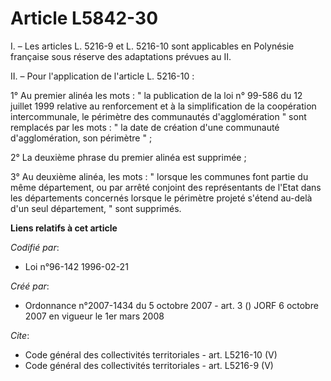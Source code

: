 # Article L5842-30

I. – Les articles L. 5216-9 et L. 5216-10 sont applicables en Polynésie française sous réserve des adaptations prévues au II.

II. – Pour l'application de l'article L. 5216-10 :

1° Au premier alinéa les mots : " la publication de la loi n° 99-586 du 12 juillet 1999 relative au renforcement et à la
simplification de la coopération intercommunale, le périmètre des communautés d'agglomération " sont remplacés par les mots :
" la date de création d'une communauté d'agglomération, son périmètre " ;

2° La deuxième phrase du premier alinéa est supprimée ;

3° Au deuxième alinéa, les mots : " lorsque les communes font partie du même département, ou par arrêté conjoint des
représentants de l'Etat dans les départements concernés lorsque le périmètre projeté s'étend au-delà d'un seul département, "
sont supprimés.

**Liens relatifs à cet article**

_Codifié par_:

  - Loi n°96-142 1996-02-21

_Créé par_:

  - Ordonnance n°2007-1434 du 5 octobre 2007 - art. 3 () JORF 6 octobre 2007 en vigueur le 1er mars 2008

_Cite_:

  - Code général des collectivités territoriales - art. L5216-10 (V)
  - Code général des collectivités territoriales - art. L5216-9 (V)
